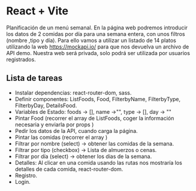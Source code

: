 # React + Vite

Planificación de un menú semanal.
 En la página web podremos introducir los datos de 2 comidas por día para una semana entera, con unos filtros (nombre ,tipo y día). Para ello vamos a utilizar un listado de 14 platos utilizando la web https://mockapi.io/ para que nos devuelva un archivo de API demo.
 Nuestra web será privada,  solo podrá ser utilizada por usuarios registrados.

 ## Lista de tareas

 - Instalar dependencias: react-router-dom, sass.
 - Definir componentes: ListFoods, Food, FilterbyName, FilterbyType, FilterbyDay, DetailsFood.
 - Variables de Estado: foods -> [], name ->"", type -> [], day -> ""
 - Pintar Food (recorrer el array de ListFoods, coger la información necesaria y enviarla por props )
 - Pedir los datos de la API, cuando carga la página.
 - Pintar las comidas (recorrer el array )
 - Filtrar por nombre (select) -> obtener las comidas de la semana.
 - Filtrar por tipo (checkbox) -> Lista de almuerzos o cenas.
 - Filtrar por día (select) -> obtener los dias de la semana.
 - Detalles: Al clicar en una comida usando las rutas nos mostraría los detalles de cada comida, react-router-dom.
 - Registro.
-  Login.
